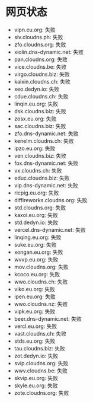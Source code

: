 # 网页状态
- vipn.eu.org: 失败
- siv.cloudns.ph: 失败
- zfo.cloudns.org: 失败
- xiolin.dns-dynamic.net: 失败
- pan.cloudns.org: 失败
- vice.cloudns.be: 失败
- virgo.cloudns.biz: 失败
- kaixin.cloudns.ch: 失败
- xeo.dedyn.io: 失败
- cdue.cloudns.ch: 失败
- linqin.eu.org: 失败
- dsk.cloudns.biz: 失败
- zosx.eu.org: 失败
- sac.cloudns.biz: 失败
- zfo.dns-dynamic.net: 失败
- kenelm.cloudns.ch: 失败
- ipzo.eu.org: 失败
- ven.cloudns.biz: 失败
- fox.dns-dynamic.net: 失败
- vx.cloudns.ch: 失败
- educ.cloudns.biz: 失败
- vip.dns-dynamic.net: 失败
- ricpig.eu.org: 失败
- diffireworks.cloudns.org: 失败
- std.cloudns.org: 失败
- kaxoi.eu.org: 失败
- std.dedyn.io: 失败
- vercel.dns-dynamic.net: 失败
- linqing.eu.org: 失败
- suke.eu.org: 失败
- xongan.eu.org: 失败
- wvvp.eu.org: 失败
- mov.cloudns.org: 失败
- kcoco.eu.org: 失败
- wwo.cloudns.ch: 失败
- viko.eu.org: 失败
- ipen.eu.org: 失败
- wwo.cloudns.nz: 失败
- vipk.eu.org: 失败
- beer.dns-dynamic.net: 失败
- vercl.eu.org: 失败
- vast.cloudns.ch: 失败
- stds.eu.org: 失败
- tau.cloudns.biz: 失败
- zot.dedyn.io: 失败
- svip.cloudns.org: 失败
- wwv.cloudns.be: 失败
- skvip.eu.org: 失败
- skyle.eu.org: 失败
- zote.cloudns.org: 失败
